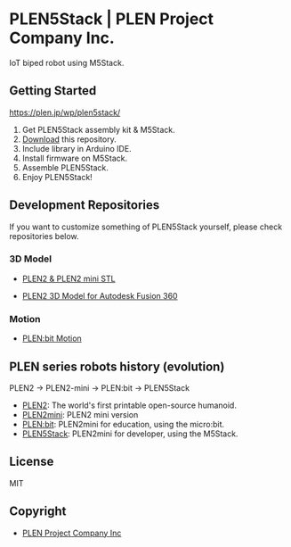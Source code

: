 # PLEN5Stack | PLEN Project Company Inc.

IoT biped robot using M5Stack.

## Getting Started

https://plen.jp/wp/plen5stack/

1. Get PLEN5Stack assembly kit & M5Stack.
2. [Download](https://github.com/plenprojectcompany/PLEN5Stack/archive/master.zip) this repository.
3. Include library in Arduino IDE.
4. Install firmware on M5Stack.
5. Assemble PLEN5Stack.
6. Enjoy PLEN5Stack!

## Development Repositories
If you want to customize something of PLEN5Stack yourself, please check repositories below.

### 3D Model

- [PLEN2 & PLEN2 mini STL](https://github.com/plenprojectcompany/PLEN2)

- [PLEN2 3D Model for Autodesk Fusion 360](https://github.com/plenprojectcompany/plen-3DModel_Fusion360)

### Motion

- [PLEN:bit Motion](https://github.com/plenprojectcompany/plenbit-Motion)

## PLEN series robots history (evolution)

PLEN2 -> PLEN2-mini -> PLEN:bit -> PLEN5Stack

- [PLEN2](https://plen.jp/plen2/): The world's first printable open-source humanoid.
- [PLEN2mini](https://plen.jp/plen2/#plen2_mini): PLEN2 mini version
- [PLEN:bit](https://plen.jp/plenbit/): PLEN2mini for education, using the micro:bit.
- [PLEN5Stack](https://plen.jp/plen5stack/): PLEN2mini for developer, using the M5Stack.

## License

MIT

## Copyright

- [PLEN Project Company Inc](https://plen.jp/)